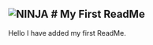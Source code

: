 ![NINJA](https://encrypted-tbn0.gstatic.com/images?q=tbn:ANd9GcTPLUJ7gtDVDtJqi-3ZjbXiSabaLA_nxwgxxQ&usqp=CAU) # My First ReadMe
---
Hello I have added my first ReadMe.
